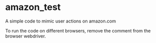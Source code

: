 # amazon_test
A simple code to mimic user actions on amazon.com

To run the code on different browsers, remove the comment from the browser webdriver.
